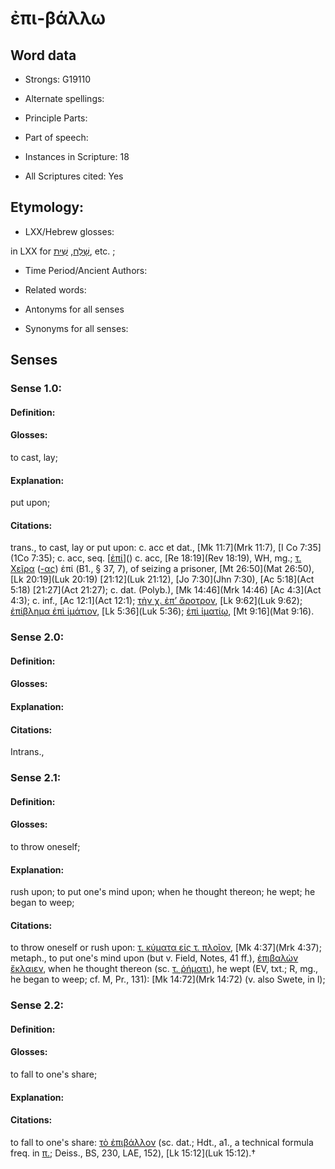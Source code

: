 # ἐπι-βάλλω 

<!-- Status: S2=NeedsEdits -->
<!-- Lexica used for edits:   -->

## Word data

* Strongs: G19110

* Alternate spellings:



* Principle Parts: 


* Part of speech: 


* Instances in Scripture: 18

* All Scriptures cited: Yes

## Etymology: 


* LXX/Hebrew glosses: 

in LXX for [שָׁלַח](//en-uhl/H7971), [שִׁית](//en-uhl/H7896), etc. ;

* Time Period/Ancient Authors: 


* Related words: 

* Antonyms for all senses

* Synonyms for all senses: 


## Senses 


### Sense  1.0: 

#### Definition: 

#### Glosses: 

to cast, lay; 

#### Explanation: 

put upon; 

#### Citations: 

trans., to cast, lay or put upon: c. acc et dat., [Mk 11:7](Mrk 11:7), [I Co 7:35](1Co 7:35); c. acc, seq. [[ἐπί]()]() c. acc, [Re 18:19](Rev 18:19), WH, mg.; [τ. Χεῖρα]() ([-ας]()) ἐπί (B1., § 37, 7), of seizing a prisoner, [Mt 26:50](Mat 26:50), [Lk 20:19](Luk 20:19) [21:12](Luk 21:12), [Jo 7:30](Jhn 7:30), [Ac 5:18](Act 5:18) [21:27](Act 21:27); c. dat. (Polyb.), [Mk 14:46](Mrk 14:46) [Ac 4:3](Act 4:3); c. inf., [Ac 12:1](Act 12:1); [τὴν χ. ἐπ’ ἄροτρον](), [Lk 9:62](Luk 9:62); [ἐπίβλημα ἐπὶ ἱμάτιον](), [Lk 5:36](Luk 5:36); [ἐπὶ ἱματίῳ](), [Mt 9:16](Mat 9:16). 

### Sense  2.0: 

#### Definition: 


#### Glosses:



#### Explanation:



#### Citations: 

Intrans., 

### Sense  2.1: 

#### Definition: 

#### Glosses: 

to throw oneself; 

#### Explanation: 

rush upon; 
to put one's mind upon; 
when he thought thereon; 
he wept; 
he began to weep; 

#### Citations: 

to throw oneself or rush upon: [τ. κύματα εἰς τ. πλοῖον](), [Mk 4:37](Mrk 4:37); metaph., to put one's mind upon (but v. Field, Notes, 41 ff.), [ἐπιβαλὼν ἔκλαιεν](), when he thought thereon (sc. [τ. ῥήματι]()), he wept (EV, txt.; R, mg., he began to weep; cf. M, Pr., 131): [Mk 14:72](Mrk 14:72) (v. also Swete, in l); 

### Sense  2.2: 

#### Definition: 

#### Glosses: 

to fall to one's share; 

#### Explanation: 


#### Citations: 

to fall to one's share: [τὸ ἐπιβάλλον]() (sc. dat.; Hdt., a1., a technical formula freq. in [π.](); Deiss., BS, 230, LAE, 152), [Lk 15:12](Luk 15:12).†
